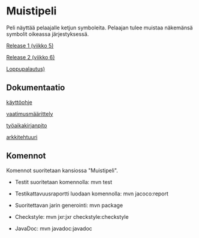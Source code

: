 # Muistipeli

Peli näyttää pelaajalle ketjun symboleita. Pelaajan tulee muistaa näkemänsä symbolit oikeassa järjestyksessä.


[Release 1 (viikko 5)](https://github.com/valtterin/otm-harjoitustyo/releases/tag/viikko5Final)

[Release 2 (viikko 6)](https://github.com/valtterin/otm-harjoitustyo/releases/tag/viikko6Final)

[Loppupalautus)](https://github.com/valtterin/otm-harjoitustyo/releases/tag/loppupalautus)





## Dokumentaatio

[käyttöohje](https://github.com/valtterin/otm-harjoitustyo/blob/master/Dokumentaatio/kayttoohje.md)

[vaatimusmäärittely](https://github.com/valtterin/otm-harjoitustyo/blob/master/Dokumentaatio/vaatimusmaarittely.md)

[työaikakirjanpito](https://github.com/valtterin/otm-harjoitustyo/blob/master/Dokumentaatio/tyoaikakirjanpito.txt)

[arkkitehtuuri](https://github.com/valtterin/otm-harjoitustyo/blob/master/Dokumentaatio/arkkitehtuuri.md)




## Komennot

Komennot suoritetaan kansiossa "Muistipeli".

- Testit suoritetaan komennolla: mvn test

- Testikattavuusraportti luodaan komennolla: mvn jacoco:report

- Suoritettavan jarin generointi: mvn package

- Checkstyle: mvn jxr:jxr checkstyle:checkstyle

- JavaDoc: mvn javadoc:javadoc


